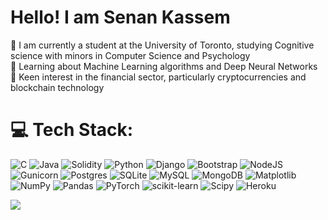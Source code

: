 # Hello! I am Senan Kassem
🔭 I am currently a student at the University of Toronto, studying Cognitive science with minors in Computer Science and Psychology<br>🌱 Learning about Machine Learning algorithms and Deep Neural Networks<br>💬 Keen interest in the financial sector, particularly cryptocurrencies and blockchain technology


# 💻 Tech Stack:
![C](https://img.shields.io/badge/c-%2300599C.svg?style=flat-square&logo=c&logoColor=white)  ![Java](https://img.shields.io/badge/java-%23ED8B00.svg?style=flat-square&logo=openjdk&logoColor=white)  ![Solidity](https://img.shields.io/badge/Solidity-%23363636.svg?style=flat-square&logo=solidity&logoColor=white)  ![Python](https://img.shields.io/badge/python-3670A0?style=flat-square&logo=python&logoColor=ffdd54) ![Django](https://img.shields.io/badge/django-%23092E20.svg?style=flat-square&logo=django&logoColor=white)  ![Bootstrap](https://img.shields.io/badge/bootstrap-%238511FA.svg?style=flat-square&logo=bootstrap&logoColor=white)  ![NodeJS](https://img.shields.io/badge/node.js-6DA55F?style=flat-square&logo=node.js&logoColor=white)  ![Gunicorn](https://img.shields.io/badge/gunicorn-%298729.svg?style=flat-square&logo=gunicorn&logoColor=white)  ![Postgres](https://img.shields.io/badge/postgres-%23316192.svg?style=flat-square&logo=postgresql&logoColor=white) ![SQLite](https://img.shields.io/badge/sqlite-%2307405e.svg?style=flat-square&logo=sqlite&logoColor=white)  ![MySQL](https://img.shields.io/badge/mysql-4479A1.svg?style=flat-square&logo=mysql&logoColor=white) ![MongoDB](https://img.shields.io/badge/MongoDB-%234ea94b.svg?style=flat-square&logo=mongodb&logoColor=white) ![Matplotlib](https://img.shields.io/badge/Matplotlib-%23ffffff.svg?style=flat-square&logo=Matplotlib&logoColor=black)  ![NumPy](https://img.shields.io/badge/numpy-%23013243.svg?style=flat-square&logo=numpy&logoColor=white) ![Pandas](https://img.shields.io/badge/pandas-%23150458.svg?style=flat-square&logo=pandas&logoColor=white) ![PyTorch](https://img.shields.io/badge/PyTorch-%23EE4C2C.svg?style=flat-square&logo=PyTorch&logoColor=white) ![scikit-learn](https://img.shields.io/badge/scikit--learn-%23F7931E.svg?style=flat-square&logo=scikit-learn&logoColor=white) ![Scipy](https://img.shields.io/badge/SciPy-%230C55A5.svg?style=flat-square&logo=scipy&logoColor=%white)  ![Heroku](https://img.shields.io/badge/heroku-%23430098.svg?style=flat-square&logo=heroku&logoColor=white)

[![](https://visitcount.itsvg.in/api?id=senank&icon=0&color=0)](https://visitcount.itsvg.in)

<!-- Proudly created with GPRM ( https://gprm.itsvg.in ) -->
